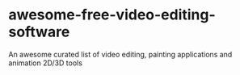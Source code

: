 # awesome-free-video-editing-software
An awesome curated list of video editing, painting applications and animation 2D/3D tools
